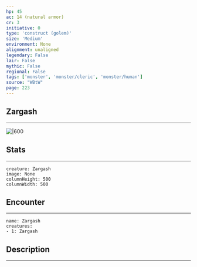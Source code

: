 ```yaml
---
hp: 45
ac: 14 (natural armor)
cr: 3
initiative: 0
type: 'construct (golem)'    
size: 'Medium'
environment: None
alignment: unaligned
legendary: False
lair: False
mythic: False
regional: False
tags: ['monster', 'monster/cleric', 'monster/human']
source: "WBtW"
page: 223
---
```


## Zargash
---

![|600](D:/Program%20Files/5e.tools/img/bestiary/WBtW/Zargash.jpg)

## Stats
---

```statblock
creature: Zargash
image: None
columnHeight: 500
columnWidth: 500
```

## Encounter
---

```encounter-table
name: Zargash
creatures:
- 1: Zargash
```

## Description
---




